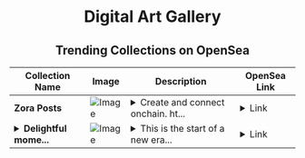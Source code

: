 <div align="center">

# Digital Art Gallery

## Trending Collections on OpenSea

| Collection Name                       | Image                                                                                     | Description                       | OpenSea Link                                                                                          |
|---------------------------------------|-------------------------------------------------------------------------------------------|-----------------------------------|--------------------------------------------------------------------------------------------------------|
| **Zora Posts** | ![Image](https://i.seadn.io/s/raw/files/d2bcde1ca41bdd49ec0fadd238edc57b.png?w=500&auto=format?w=200&auto=format) | <details><summary>Create and connect onchain. ht...</summary>Create and connect onchain. https://zora.co</details> | <details><summary>Link</summary>[Zora Posts](https://opensea.io/collection/zora-posts-5208)</details> |
| **<details><summary>Delightful mome...</summary>Delightful moments</details>** | ![Image](https://i.seadn.io/s/raw/files/31a98ff55640347e9acc8a0cd41f105c.jpg?w=500&auto=format?w=200&auto=format) | <details><summary>This is the start of a new era...</summary>This is the start of a new era. Come along fren,...</details> | <details><summary>Link</summary>[Delightful moments](https://opensea.io/collection/delightful-moments)</details> |

</div>